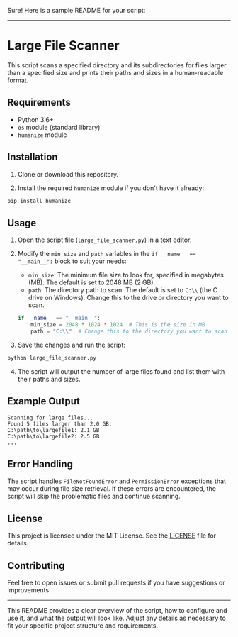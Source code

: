 Sure! Here is a sample README for your script:

---

# Large File Scanner

This script scans a specified directory and its subdirectories for files larger than a specified size and prints their paths and sizes in a human-readable format.

## Requirements

- Python 3.6+
- `os` module (standard library)
- `humanize` module

## Installation

1. Clone or download this repository.

2. Install the required `humanize` module if you don't have it already:

```sh
pip install humanize
```

## Usage

1. Open the script file (`large_file_scanner.py`) in a text editor.

2. Modify the `min_size` and `path` variables in the `if __name__ == "__main__":` block to suit your needs:

    - `min_size`: The minimum file size to look for, specified in megabytes (MB). The default is set to 2048 MB (2 GB).
    - `path`: The directory path to scan. The default is set to `C:\\` (the C drive on Windows). Change this to the drive or directory you want to scan.

    ```python
    if __name__ == "__main__":
        min_size = 2048 * 1024 * 1024  # This is the size in MB
        path = "C:\\"  # Change this to the directory you want to scan
    ```

3. Save the changes and run the script:

```sh
python large_file_scanner.py
```

4. The script will output the number of large files found and list them with their paths and sizes.

## Example Output

```
Scanning for large files...
Found 5 files larger than 2.0 GB:
C:\path\to\largefile1: 2.1 GB
C:\path\to\largefile2: 2.5 GB
...
```

## Error Handling

The script handles `FileNotFoundError` and `PermissionError` exceptions that may occur during file size retrieval. If these errors are encountered, the script will skip the problematic files and continue scanning.

## License

This project is licensed under the MIT License. See the [LICENSE](LICENSE) file for details.

## Contributing

Feel free to open issues or submit pull requests if you have suggestions or improvements.

---

This README provides a clear overview of the script, how to configure and use it, and what the output will look like. Adjust any details as necessary to fit your specific project structure and requirements.